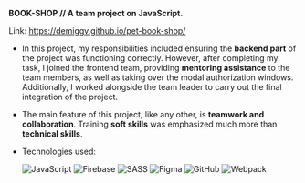**BOOK-SHOP // A team project on JavaScript.**

Link:
https://demiggv.github.io/pet-book-shop/

- In this project, my responsibilities included ensuring the **backend part** of the project was functioning correctly. However, after completing my task, I joined the frontend team, providing **mentoring assistance** to the team members, as well as taking over the modal authorization windows. Additionally, I worked alongside the team leader to carry out the final integration of the project.

- The main feature of this project, like any other, is **teamwork and collaboration**. Training **soft skills** was emphasized much more than **technical skills**.

- Technologies used:

  ![JavaScript](https://img.shields.io/badge/javascript-%23323330.svg?style=for-the-badge&logo=javascript&logoColor=%23F7DF1E)
  ![Firebase](https://img.shields.io/badge/firebase-a08021?style=for-the-badge&logo=firebase&logoColor=ffcd34)
  ![SASS](https://img.shields.io/badge/SASS-hotpink.svg?style=for-the-badge&logo=SASS&logoColor=white)
  ![Figma](https://img.shields.io/badge/figma-%23F24E1E.svg?style=for-the-badge&logo=figma&logoColor=white)
  ![GitHub](https://img.shields.io/badge/github-%23121011.svg?style=for-the-badge&logo=github&logoColor=white)
  ![Webpack](https://img.shields.io/badge/webpack-%238DD6F9.svg?style=for-the-badge&logo=webpack&logoColor=black)
  
